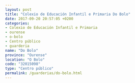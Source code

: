 ```yaml
---
layout: post
title: "Colexio de Educación Infantil e Primaria Do Bolo"
date: 2017-09-20 20:57:05 +0200
categories:
- Colexio de Educación Infantil e Primaria
- ourense
- o-bolo
- Centro público
- guarderia
name: "Do Bolo"
province: "Ourense"
location: "O Bolo"
code: "32015098"
type: "Centro público"
permalink: /guarderias/do-bolo.html
---
```

